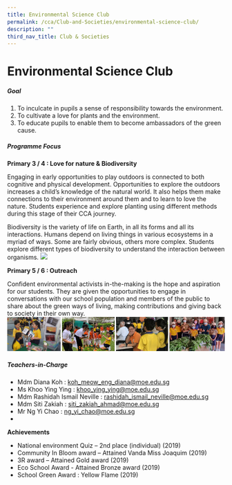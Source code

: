```yaml
---
title: Environmental Science Club
permalink: /cca/Club-and-Societies/environmental-science-club/
description: ""
third_nav_title: Club & Societies
---
```

# Environmental Science Club
##### Goal

1. To inculcate in pupils a sense of responsibility towards the environment.
2. To cultivate a love for plants and the environment.
3. To educate pupils to enable them to become ambassadors of the green cause.

##### Programme Focus

**Primary 3 / 4 : Love for nature & Biodiversity**

Engaging in early opportunities to play outdoors is connected to both cognitive and physical development. Opportunities to explore the outdoors increases a child’s knowledge of the natural world.  It also helps them make connections to their environment around them and to learn to love the nature. Students experience and explore planting using different methods during this stage of their CCA journey.

Biodiversity is the variety of life on Earth, in all its forms and all its interactions. Humans depend on living things in various ecosystems in a myriad of ways. Some are fairly obvious, others more complex. Students explore different types of biodiversity to understand the interaction between organisms.
![](/images/CCA/SciENV2.png)

**Primary 5 / 6 : Outreach**

Confident environmental activists in-the-making is the hope and aspiration for our students. They are given the opportunities to engage in conversations with our school population and members of the public to share about the green ways of living, making contributions and giving back to society in their own way.
![](/images/CCA/SciENV11.png)

##### Teachers-in-Charge

* Mdm Diana Koh : koh_meow_eng_diana@moe.edu.sg
* Ms Khoo Ying Ying : khoo_ying_ying@moe.edu.sg
* Mdm Rashidah Ismail Neville : rashidah_ismail_neville@moe.edu.sg
* Mdm Siti Zakiah : siti_zakiah_ahmad@moe.edu.sg
* Mr Ng Yi Chao : ng_yi_chao@moe.edu.sg 
* 

**Achievements**

- National environment Quiz – 2nd place (individual) (2019)
- Community In Bloom award – Attained Vanda Miss Joaquim (2019)
- 3R award – Attained Gold award (2019)
- Eco School Award - Attained Bronze award (2019)
- School Green Award : Yellow Flame (2019)